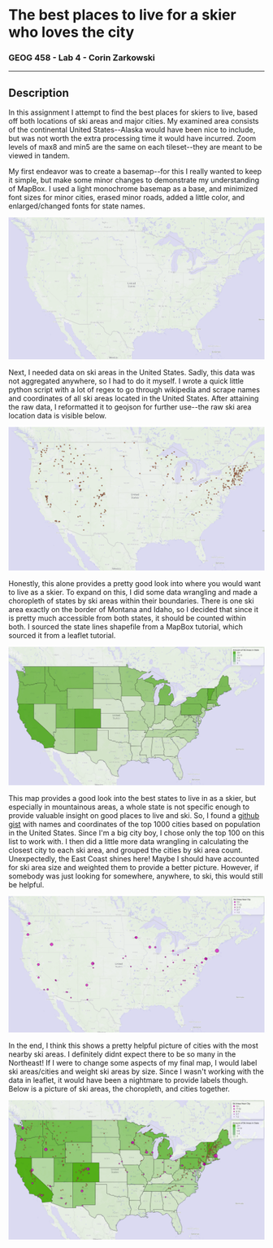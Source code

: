 # The best places to live for a skier who loves the city

### GEOG 458 - Lab 4 - Corin Zarkowski
---

## Description
In this assignment I attempt to find the best places for skiers to live, based off both locations of ski areas and major cities. My examined area consists of the continental United States--Alaska would have been nice to include, but was not worth the extra processing time it would have incurred. Zoom levels of max8 and min5 are the same on each tileset--they are meant to be viewed in tandem.

My first endeavor was to create a basemap--for this I really wanted to keep it simple, but make some minor changes to demonstrate my understanding of MapBox.
I used a light monochrome basemap as a base, and minimized font sizes for minor cities, erased minor roads, added a little color, and enlarged/changed fonts for state names.

![basemap](img/readme-basemap.PNG)

Next, I needed data on ski areas in the United States. Sadly, this data was not aggregated anywhere, so I had to do it myself. I wrote a quick little python script with a lot of regex to go through wikipedia and scrape names and coordinates of all ski areas located in the United States. After attaining the raw data, I reformatted it to geojson for further use--the raw ski area location data is visible below.

![ski areas](img/readme-skiareas.PNG)

Honestly, this alone provides a pretty good look into where you would want to live as a skier. To expand on this, I did some data wrangling and made a choropleth of states by ski areas within their boundaries. There is one ski area exactly on the border of Montana and Idaho, so I decided that since it is pretty much accessible from both states, it should be counted within both. I sourced the state lines shapefile from a MapBox tutorial, which sourced it from a leaflet tutorial.

![ski area choropleth](img/readme-choro.PNG)

This map provides a good look into the best states to live in as a skier, but especially in mountainous areas, a whole state is not specific enough to provide valuable insight on good places to live and ski. So, I found a [github gist](https://gist.github.com/Miserlou) with names and coordinates of the top 1000 cities based on population in the United States. Since I'm a big city boy, I chose only the top 100 on this list to work with. I then did a little more data wrangling in calculating the closest city to each ski area, and grouped the cities by ski area count. Unexpectedly, the East Coast shines here! Maybe I should have accounted for ski area size and weighted them to provide a better picture. However, if somebody was just looking for somewhere, anywhere, to ski, this would still be helpful.

![ski area choropleth](img/readme-skiareascities.PNG)

In the end, I think this shows a pretty helpful picture of cities with the most nearby ski areas. I definitely didnt expect there to be so many in the Northeast! If I were to change some aspects of my final map, I would label ski areas/cities and weight ski areas by size. Since I wasn't working with the data in leaflet, it would have been a nightmare to provide labels though. Below is a picture of ski areas, the choropleth, and cities together.

![everything](img/readme-all.PNG)
